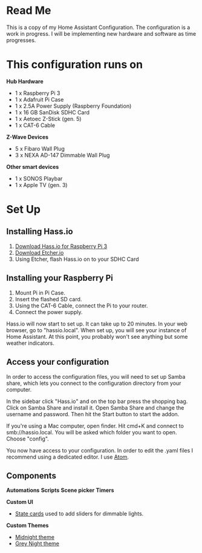 # Read Me
This is a copy of my Home Assistant Configuration. The configuration is a work in progress. I will be implementing new hardware and software as time progresses.

# This configuration runs on
**Hub Hardware**
* 1 x Raspberry Pi 3
* 1 x Adafruit Pi Case
* 1 x 2.5A Power Supply (Raspberry Foundation)
* 1 x 16 GB SanDisk SDHC Card
* 1 x Aetoec Z-Stick (gen. 5)
* 1 x CAT-6 Cable

**Z-Wave Devices**
* 5 x Fibaro Wall Plug
* 3 x NEXA AD-147 Dimmable Wall Plug

**Other smart devices**
* 1 x SONOS Playbar
* 1 x Apple TV (gen. 3)

# Set Up
## Installing Hass.io
1. [Download Hass.io for Raspberry Pi 3](https://github.com/home-assistant/hassio-build/releases/download/1.1/resinos-hassio-1.1-raspberrypi3.img.bz2)
2. [Download Etcher.io](https://etcher.io)
3. Using Etcher, flash Hass.io on to your SDHC Card

## Installing your Raspberry Pi
1. Mount Pi in Pi Case.
2. Insert the flashed SD card.
3. Using the CAT-6 Cable, connect the Pi to your router.
4. Connect the power supply.

Hass.io will now start to set up. It can take up to 20 minutes. In your web browser, go to "hassio.local". When set up, you will see your instance of Home Assistant. At this point, you probably won't see anything but some weather indicators.

## Access your configuration
In order to access the configuration files, you will need to set up Samba share, which lets you connect to the configuration directory from your computer.

In the sidebar click "Hass.io" and on the top bar press the shopping bag. Click on Samba Share and install it. Open Samba Share and change the username and password. Then hit the Start button to start the addon.

If you're using a Mac computer, open finder. Hit cmd+K and connect to smb://hassio.local. You will be asked which folder you want to open. Choose "config".

You now have access to your configuration. In order to edit the .yaml files I recommend using a dedicated editor. I use [Atom](www.atom.io).

## Components
**Automations**
**Scripts**
**Scene picker**
**Timers**

**Custom UI**
* [State cards](https://github.com/andrey-git/home-assistant-custom-ui) used to add sliders for dimmable lights.

**Custom Themes**
* [Midnight theme](https://community.home-assistant.io/t/midnight-theme/28598)
* [Grey Night theme](https://community.home-assistant.io/t/grey-night-theme/30848)
